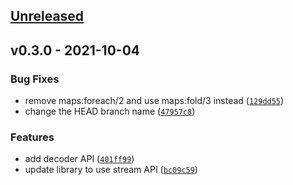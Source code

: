 <a name="unreleased"></a>
## [Unreleased]


<a name="v0.3.0"></a>
## v0.3.0 - 2021-10-04
### Bug Fixes
- remove maps:foreach/2 and use maps:fold/3 instead ([`129dd55`](https://github.com/hauleth/mix_machine/commit/129dd557b87360af447adabae079fc58811ce488))
- change the HEAD branch name ([`47957c8`](https://github.com/hauleth/mix_machine/commit/47957c81058e2d4ceacd51bb2594ff36908c7fe1))

### Features
- add decoder API ([`401ff99`](https://github.com/hauleth/mix_machine/commit/401ff99e8bbc6ec3b4258d568835d1f673493644))
- update library to use stream API ([`bc09c59`](https://github.com/hauleth/mix_machine/commit/bc09c5969ae4c5b45c07abdd3eb55cc8652fa0ec))


[Unreleased]: https://github.com/hauleth/mix_machine/compare/v0.3.0...HEAD
